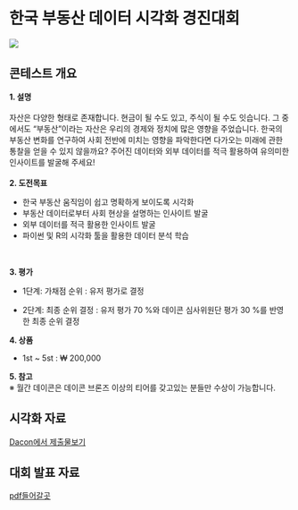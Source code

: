 # 한국 부동산 데이터 시각화 경진대회

![](https://user-images.githubusercontent.com/54093963/120945376-c9753400-c773-11eb-9d95-d1fec5fa0b6f.PNG)

## 콘테스트 개요

**1. 설명**
<br/>
<br/>
자산은 다양한 형태로 존재합니다. 현금이 될 수도 있고, 주식이 될 수도 잇습니다. 그 중에서도 “부동산”이라는 자산은 우리의 경제와 정치에 많은 영향을 주었습니다. 한국의 부동산 변화를 연구하여 사회 전반에 미치는 영향을 파악한다면 다가오는 미래에 관한 통찰을 얻을 수 있지 않을까요? 주어진 데이터와 외부 데이터를 적극 활용하여 유의미한 인사이트를 발굴해 주세요!
<br/>
<br/>
**2. 도전목표**
<br/>
* 한국 부동산 움직임이 쉽고 명확하게 보이도록 시각화
* 부동산 데이터로부터 사회 현상을 설명하는 인사이트 발굴
* 외부 데이터를 적극 활용한 인사이트 발굴
* 파이썬 및 R의 시각화 툴을 활용한 데이터 분석 학습
<br/>

**3. 평가**
<br/>
* 1단계: 가채점 순위 : 유저 평가로 결정

* 2단계: 최종 순위 결정 : 유저 평가 70 %와 데이콘 심사위원단 평가 30 %를 반영한 최종 순위 결정

**4. 상품**
 * 1st ~ 5st : ₩ 200,000
 
**5. 참고**
<br/>
     ※ 월간 데이콘은 데이콘 브론즈 이상의 티어를 갖고있는 분들만 수상이 가능합니다. 

## 시각화 자료
[Dacon에서 제출물보기](https://dacon.io/competitions/official/235724/codeshare/2675)

## 대회 발표 자료 
[pdf들어갈곳](https://dacon.io/competitions/official/235724/codeshare/2675)
